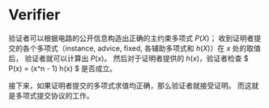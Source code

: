 # Verifier

验证者可以根据电路的公开信息构造出正确的主约束多项式 $P(X)$；
收到证明者提交的各个多项式（instance, advice, fixed, 各辅助多项式和 $h(X)$）在 $x$ 处的取值后，
验证者就可以计算出 $P(x)$。
然后对于证明者提供的 $h(x)$，验证者检查
$ P(x) = (x^n - 1) h(x) $
是否成立。

接下来，如果证明者提交的多项式求值均正确，那么验证者就接受证明。
而这就是多项式提交协议的工作。
